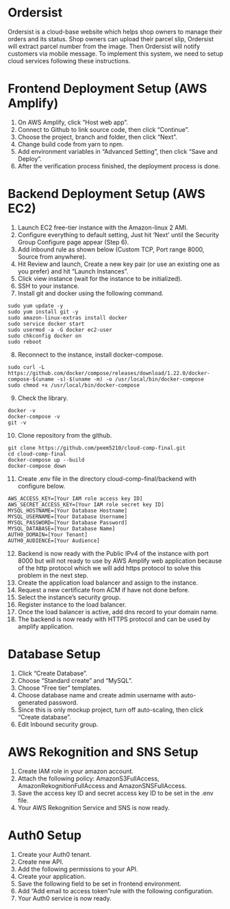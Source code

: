 # Ordersist
Ordersist is a cloud-base website which helps shop owners to manage their orders and its status. 
Shop owners can upload their parcel slip, Ordersist will extract parcel number from the image. 
Then Ordersist will notify customers via mobile message.
To implement this system, we need to setup cloud services following these instructions.
# Frontend Deployment Setup (AWS Amplify)
1. On AWS Amplify, click “Host web app”.
2. Connect to Github to link source code, then click “Continue”.
3. Choose the project, branch and folder, then click “Next”.
4. Change build code from yarn to npm.
5. Add environment variables in “Advanced Setting”, then click “Save and Deploy”.
6. After the verification process finished, the deployment process is done.
# Backend Deployment Setup (AWS EC2)
1. Launch EC2 free-tier instance with the Amazon-linux 2 AMI.
2. Configure everything to default setting, Just hit ‘Next’ until the Security Group Configure page appear (Step 6). 
3. Add inbound rule as shown below (Custom TCP, Port range 8000, Source from anywhere).
4. Hit Review and launch, Create a new key pair (or use an existing one as you prefer) and hit “Launch Instances”.
5. Click view instance (wait for the instance to be initialized).
6. SSH to your instance. 
7. Install git and docker using the following command.
```
sudo yum update -y
sudo yum install git -y
sudo amazon-linux-extras install docker
sudo service docker start
sudo usermod -a -G docker ec2-user
sudo chkconfig docker on
sudo reboot
```
8. Reconnect to the instance, install docker-compose.
```
sudo curl -L https://github.com/docker/compose/releases/download/1.22.0/docker-compose-$(uname -s)-$(uname -m) -o /usr/local/bin/docker-compose
sudo chmod +x /usr/local/bin/docker-compose
```
9. Check the library.
```
docker -v
docker-compose -v
git -v
```
10. Clone repository from the github.
```
git clone https://github.com/peem5210/cloud-comp-final.git
cd cloud-comp-final
docker-compose up --build
docker-compose down
```
11. Create .env file in the directory cloud-comp-final/backend with configure below.
```
AWS_ACCESS_KEY=[Your IAM role access key ID]
AWS_SECRET_ACCESS_KEY=[Your IAM role secret key ID]
MYSQL_HOSTNAME=[Your Database Hostname]
MYSQL_USERNAME=[Your Database Username]
MYSQL_PASSWORD=[Your Database Password]
MYSQL_DATABASE=[Your Database Name]
AUTH0_DOMAIN=[Your Tenant]
AUTH0_AUDIENCE=[Your Audience]
```
12. Backend is now ready with the Public IPv4 of the instance with port 8000 but will not ready to use by AWS Amplify web application because of the http protocol which we will add https protocol to solve this problem in the next step.
13. Create the application load balancer and assign to the instance.
14. Request a new certificate from ACM if have not done before.
15. Select the instance’s security group.
16. Register instance to the load balancer.
17. Once the load balancer is active, add dns record to your domain name. 
18. The backend is now ready with HTTPS protocol and can be used by amplify application.
# Database Setup
1. Click “Create Database”.
2. Choose “Standard create” and “MySQL”.
3. Choose “Free tier” templates.
4. Choose database name and create admin username with auto-generated password.
5. Since this is only mockup project, turn off auto-scaling, then click “Create database”.
6. Edit Inbound security group.
# AWS Rekognition and SNS Setup
1. Create IAM role in your amazon account.
2. Attach the following policy: AmazonS3FullAccess, AmazonRekognitionFullAccess and AmazonSNSFullAccess.
3. Save the access key ID and secret access key ID to be set in the .env file.
4. Your AWS Rekognition Service and SNS is now ready.
# Auth0 Setup
1. Create your Auth0 tenant.
2. Create new API.
3. Add the following permissions to your API.
4. Create your application.
5. Save the following field to be set in frontend environment.
6. Add “Add email to access token”rule with the following configuration.
7. Your Auth0 service is now ready.

